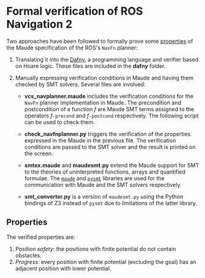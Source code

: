 # Formal verification of ROS Navigation 2

Two approaches have been followed to formally prove some [properties](#Properties) of the Maude specification of the ROS's `NavFn` planner:

1. Translating it into the [Dafny](https://github.com/dafny-lang/dafny), a programming language and verifier based on Hoare logic. These files are included in the **dafny** folder.

2. Manually expressing verification conditions in Maude and having them checked by SMT solvers. Several files are involved:

   * **vcs_navplanner.maude** includes the verification conditions for the `NavFn` planner implementation in Maude. The precondition and postcondition of a function *f* are Maude SMT terms assigned to the operators *f*`-precond` and *f*`-postcond` respectively. The following script can be used to check them.

   * **check_navfnplanner.py** triggers the verification of the properties expressed in the Maude in the previous file. The verification conditions are passed to the SMT solver and the result is printed on the screen.

   * **smtex.maude** and **maudesmt.py** extend the Maude support for SMT to the theories of uninterpreted functions, arrays and quantified formulae. The [`maude`](https://pypi.org/project/maude) and [`pysmt`](https://pypi.org/project/pysmt) libraries are used for the communication with Maude and the SMT solvers respectively.

   * **smt_converter.py** is a version of `maudesmt.py` using the Python bindings of Z3 instead of `pysmt` due to limitations of the latter library.

## Properties

The verified properties are:

1. *Position safety*: the positions with finite potential do not contain obstacles.
2. *Progress*: every position with finite potential (excluding the goal) has an adjacent position with lower potential.
